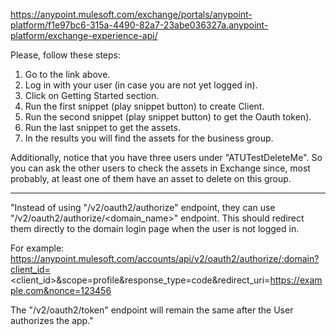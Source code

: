 https://anypoint.mulesoft.com/exchange/portals/anypoint-platform/f1e97bc6-315a-4490-82a7-23abe036327a.anypoint-platform/exchange-experience-api/

Please, follow these steps:

1. Go to the link above.
2. Log in with your user (in case you are not yet logged in).
3. Click on Getting Started section.
4. Run the first snippet (play snippet button) to create Client.
5. Run the second snippet (play snippet button) to get the Oauth token).
6. Run the last snippet to get the assets.
7. In the results you will find the assets for the business group.

Additionally, notice that you have three users under "ATUTestDeleteMe". So you can ask the other users to check the
assets in Exchange since, most probably, at least one of them have an asset to delete on this group.

--- 

"Instead of using "/v2/oauth2/authorize" endpoint, they can use "/v2/oauth2/authorize/<domain_name>" endpoint. This
should redirect them directly to the domain login page when the user is not logged in.

For example:
https://anypoint.mulesoft.com/accounts/api/v2/oauth2/authorize/:domain?client_id=<client_id>&scope=profile&response_type=code&redirect_uri=https://example.com&nonce=123456

The "/v2/oauth2/token" endpoint will remain the same after the User authorizes the app."
